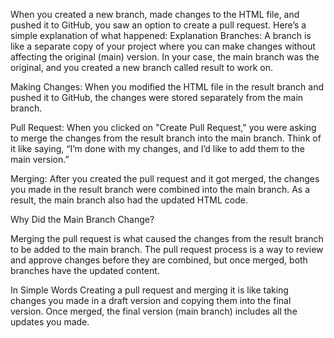 When you created a new branch, made changes to the HTML file, and pushed it to GitHub, you saw an option to create a pull request. Here’s a simple explanation of what happened:
Explanation
Branches: A branch is like a separate copy of your project where you can make changes without affecting the original (main) version. In your case, the main branch was the original, and you created a new branch called result to work on.

Making Changes: When you modified the HTML file in the result branch and pushed it to GitHub, the changes were stored separately from the main branch.

Pull Request: When you clicked on "Create Pull Request," you were asking to merge the changes from the result branch into the main branch. Think of it like saying, “I’m done with my changes, and I’d like to add them to the main version.”

Merging: After you created the pull request and it got merged, the changes you made in the result branch were combined into the main branch. As a result, the main branch also had the updated HTML code.

Why Did the Main Branch Change?

Merging the pull request is what caused the changes from the result branch to be added to the main branch.
The pull request process is a way to review and approve changes before they are combined, but once merged, both branches have the updated content.

In Simple Words
Creating a pull request and merging it is like taking changes you made in a draft version and copying them into the final version. Once merged, the final version (main branch) includes all the updates you made.

